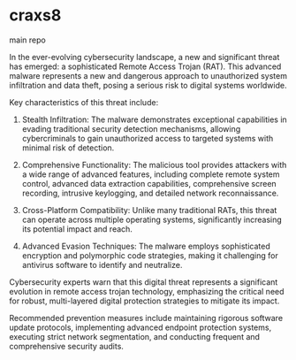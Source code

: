 # craxs8
main repo


In the ever-evolving cybersecurity landscape, a new and significant threat has emerged: a sophisticated Remote Access Trojan (RAT). This advanced malware represents a new and dangerous approach to unauthorized system infiltration and data theft, posing a serious risk to digital systems worldwide.

Key characteristics of this threat include:

1. Stealth Infiltration: The malware demonstrates exceptional capabilities in evading traditional security detection mechanisms, allowing cybercriminals to gain unauthorized access to targeted systems with minimal risk of detection.

2. Comprehensive Functionality: The malicious tool provides attackers with a wide range of advanced features, including complete remote system control, advanced data extraction capabilities, comprehensive screen recording, intrusive keylogging, and detailed network reconnaissance.

3. Cross-Platform Compatibility: Unlike many traditional RATs, this threat can operate across multiple operating systems, significantly increasing its potential impact and reach.

4. Advanced Evasion Techniques: The malware employs sophisticated encryption and polymorphic code strategies, making it challenging for antivirus software to identify and neutralize.

Cybersecurity experts warn that this digital threat represents a significant evolution in remote access trojan technology, emphasizing the critical need for robust, multi-layered digital protection strategies to mitigate its impact.

Recommended prevention measures include maintaining rigorous software update protocols, implementing advanced endpoint protection systems, executing strict network segmentation, and conducting frequent and comprehensive security audits.


